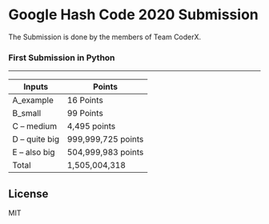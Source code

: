 # Google Hash Code 2020 Submission

The Submission is done by the members of Team CoderX.

### First Submission in Python
----

| Inputs | Points |
| ------ | ------ |
| A_example | 16 Points |
| B_small | 99 Points |
| C – medium | 4,495 points |
| D – quite big | 999,999,725 points |
| E – also big | 504,999,983 points |
| Total | 1,505,004,318 |



License
----
MIT
